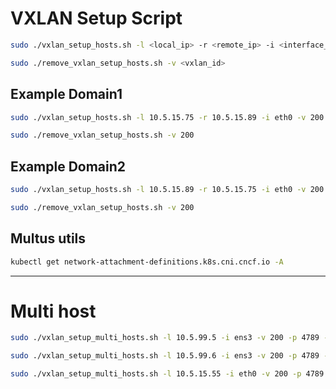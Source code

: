 # VXLAN Setup Script

```sh
sudo ./vxlan_setup_hosts.sh -l <local_ip> -r <remote_ip> -i <interface_name> -v <vxlan_id> -p <dst_port> -a <vxlan_ip>
```

```sh
sudo ./remove_vxlan_setup_hosts.sh -v <vxlan_id>
```

## Example Domain1
```sh
sudo ./vxlan_setup_hosts.sh -l 10.5.15.75 -r 10.5.15.89 -i eth0 -v 200 -p 4789 -a 10.10.10.1/24
```
```sh
sudo ./remove_vxlan_setup_hosts.sh -v 200
```

## Example Domain2
```sh
sudo ./vxlan_setup_hosts.sh -l 10.5.15.89 -r 10.5.15.75 -i eth0 -v 200 -p 4789 -a 10.10.10.2/24
```
```sh
sudo ./remove_vxlan_setup_hosts.sh -v 200
```

## Multus utils
```sh
kubectl get network-attachment-definitions.k8s.cni.cncf.io -A
```


---

# Multi host

```sh
sudo ./vxlan_setup_multi_hosts.sh -l 10.5.99.5 -i ens3 -v 200 -p 4789 -a 10.10.10.2/24 -r 10.5.99.6,10.5.15.55

sudo ./vxlan_setup_multi_hosts.sh -l 10.5.99.6 -i ens3 -v 200 -p 4789 -a 10.10.10.3/24 -r 10.5.99.5,10.5.15.55

sudo ./vxlan_setup_multi_hosts.sh -l 10.5.15.55 -i eth0 -v 200 -p 4789 -a 10.10.10.4/24 -r 10.5.99.5,10.5.99.6
```
